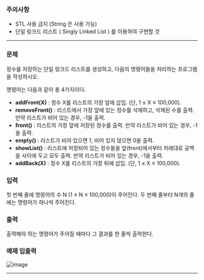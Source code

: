 ### 주의사항

- STL 사용 금지 (String 은 사용 가능)
- 단일 링크드 리스트 ( Singly Linked List ) 를 이용하여 구현할 것

---

### 문제

정수를 저장하는 단일 링크드 리스트를 생성하고, 다음의 명령어들을 처리하는 프로그램을 작성하시오.

명령어는 다음과 같이 총 4가지이다.

- **addFront(X)** : 정수 X를 리스트의 가장 앞에 삽입. (단, 1 ≤ X ≤ 100,000).
- **removeFront()** : 리스트에서 가장 앞에 있는 정수를 삭제하고, 삭제된 수를 출력. 만약 리스트가 비어 있는 경우, -1을 출력.
- **front()** : 리스트의 가장 앞에 저장된 정수를 출력. 만약 리스트가 비어 있는 경우, -1을 출력.
- **empty()** : 리스트가 비어 있으면 1, 비어 있지 않으면 0을 출력.
- **showList()** : 리스트에 저장되어 있는 정수들을 앞(front)에서부터 차례대로 공백을 사이에 두고 모두 출력. 만약 리스트가 비어 있는 경우, -1을 출력.
- **addBack(X)** : 정수 X를 리스트의 가장 뒤에 삽입. (단, 1 ≤ X ≤ 100,000).

### 입력

첫 번째 줄에 명령어의 수 N (1 ≤ N ≤ 100,000)이 주어진다. 두 번째 줄부터 N개의 줄에는 명령어가 하나씩 주어진다.

### 출력

출력해야 하는 명령어가 주어질 때마다 그 결과를 한 줄씩 출력한다.

### 예제 입출력

![image](https://github.com/pastjung/DataStructure/assets/87860163/e0b86015-a21b-4e2f-b337-c3cfb7fd6579)


---
